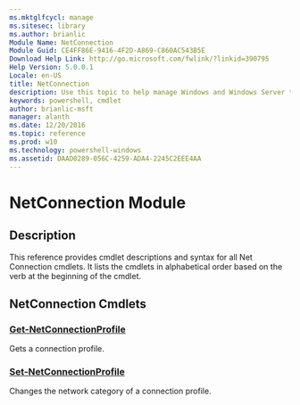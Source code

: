 ```yaml
---
ms.mktglfcycl: manage
ms.sitesec: library
ms.author: brianlic
Module Name: NetConnection
Module Guid: CE4FF86E-9416-4F2D-A869-C860AC543B5E
Download Help Link: http://go.microsoft.com/fwlink/?linkid=390795
Help Version: 5.0.0.1
Locale: en-US
title: NetConnection
description: Use this topic to help manage Windows and Windows Server technologies with Windows PowerShell.
keywords: powershell, cmdlet
author: brianlic-msft
manager: alanth
ms.date: 12/20/2016
ms.topic: reference
ms.prod: w10
ms.technology: powershell-windows
ms.assetid: DAAD0289-056C-4259-ADA4-2245C2EEE4AA
---
```


# NetConnection Module
## Description
This reference provides cmdlet descriptions and syntax for all Net Connection cmdlets. It lists the cmdlets in alphabetical order based on the verb at the beginning of the cmdlet.

## NetConnection Cmdlets
### [Get-NetConnectionProfile](./Get-NetConnectionProfile.md)
Gets a connection profile.

### [Set-NetConnectionProfile](./Set-NetConnectionProfile.md)
Changes the network category of a connection profile.


